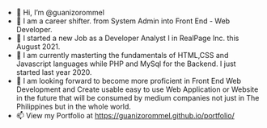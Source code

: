 

- 👋 Hi, I’m @guanizorommel
- 👀 I am a career shifter. from System Admin into Front End - Web Developer.
- 👀 I started a new Job as a Developer Analyst I in RealPage Inc. this August 2021.
- 🌱 I am currently masterting the fundamentals of  HTML,CSS and Javascript languages while PHP and MySql for the Backend. I just started last year 2020.
- 💞️ I am looking forward to become more proficient in Front End Web Development and Create usable easy to use Web Application or Website in the future that will be consumed by medium companies not just in The Philippines but in the whole world. 
- 📫 View my Portfolio at https://guanizorommel.github.io/portfolio/

<!---
guanizorommel/guanizorommel is a ✨ special ✨ repository because its `README.md` (this file) appears on your GitHub profile.
You can click the Preview link to take a look at your changes.
--->
